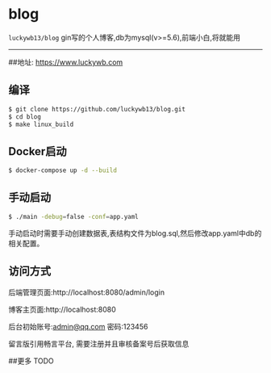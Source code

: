 blog
==============
`luckywb13/blog` gin写的个人博客,db为mysql(v>=5.6),前端小白,将就能用


---------------------------------------
##地址:
https://www.luckywb.com

## 编译
```sh
$ git clone https://github.com/luckywb13/blog.git
$ cd blog
$ make linux_build
```

## Docker启动
```sh
$ docker-compose up -d --build
```

## 手动启动
```sh
$ ./main -debug=false -conf=app.yaml
```
手动启动时需要手动创建数据表,表结构文件为blog.sql,然后修改app.yaml中db的相关配置。

## 访问方式
后端管理页面:http://localhost:8080/admin/login

博客主页面:http://localhost:8080

后台初始账号:admin@qq.com 密码:123456

留言版引用畅言平台, 需要注册并且审核备案号后获取信息


##更多
TODO
